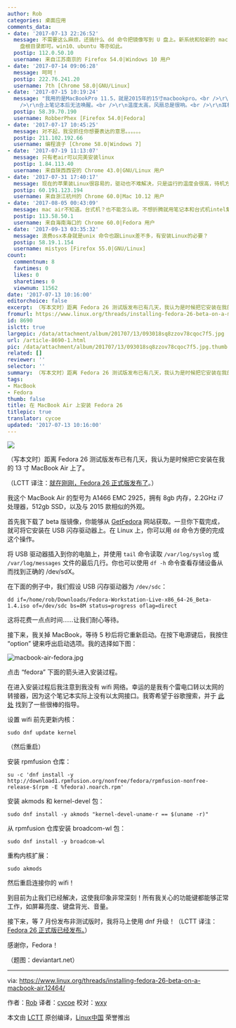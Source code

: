 ```yaml
---
author: Rob
categories: 桌面应用
comments_data:
- date: '2017-07-13 22:26:52'
  message: 不需要这么麻烦，还搞什么 dd 命令把镜像写到 U 盘上。新系统和较新的 mac 硬件都符合 EFI 规范。只需要将 iso 文件解压到 U
    盘根目录即可。win10、ubuntu 等亦如此。
  postip: 112.0.50.10
  username: 来自江苏南京的 Firefox 54.0|Windows 10 用户
- date: '2017-07-14 09:06:28'
  message: 呵呵！
  postip: 222.76.241.20
  username: 7th [Chrome 58.0|GNU/Linux]
- date: '2017-07-15 10:19:24'
  message: "我用的是MacBookPro 11.5，就是2015年的15寸macbookpro。<br />\r\n<br />\r\n现在用下来还有很多问题：<br
    />\r\n合上笔记本后无法唤醒。<br />\r\n温度太高，风扇总是很响。<br />\r\n耳机孔有红光，无法关闭。<br />\r\n屏幕亮度无法调节"
  postip: 58.39.70.190
  username: RobberPhex [Firefox 54.0|Fedora]
- date: '2017-07-17 10:45:25'
  message: 对不起，我没抓住你想要表达的意思。。。。。。
  postip: 211.102.192.66
  username: 编程浪子 [Chrome 58.0|Windows 7]
- date: '2017-07-19 11:13:07'
  message: 只有老air可以完美安装linux
  postip: 1.84.113.40
  username: 来自陕西西安的 Chrome 43.0|GNU/Linux 用户
- date: '2017-07-31 17:40:17'
  message: 现在的苹果装Linux很容易的，驱动也不难解决，只是运行的温度会很高，待机方面就更没macOS节能了。感觉Linux更适合台式机。
  postip: 60.191.123.194
  username: 来自浙江杭州的 Chrome 60.0|Mac 10.12 用户
- date: '2017-08-05 00:43:09'
  message: mac air不知道。台式机？也不能怎么说。不想折腾就用笔记本和台式机intel集显的机器随便兼容。目前HP probook 集显很流畅愉快的使用，不过自己换过wifi无线网卡。
  postip: 113.58.50.1
  username: 来自海南海口的 Chrome 60.0|Fedora 用户
- date: '2017-09-13 03:35:32'
  message: 浪费osx本身就是unix 命令也跟Linux差不多，有安装Linux的必要？
  postip: 58.19.1.154
  username: mistyos [Firefox 55.0|GNU/Linux]
count:
  commentnum: 8
  favtimes: 0
  likes: 0
  sharetimes: 0
  viewnum: 11562
date: '2017-07-13 10:16:00'
editorchoice: false
excerpt: （写本文时）距离 Fedora 26 测试版发布已有几天，我认为是时候把它安装在我的 13 寸 MacBook Air 上了。
fromurl: https://www.linux.org/threads/installing-fedora-26-beta-on-a-macbook-air.12464/
id: 8690
islctt: true
largepic: /data/attachment/album/201707/13/093018sq8zzov78cqoc7f5.jpg
url: /article-8690-1.html
pic: /data/attachment/album/201707/13/093018sq8zzov78cqoc7f5.jpg.thumb.jpg
related: []
reviewer: ''
selector: ''
summary: （写本文时）距离 Fedora 26 测试版发布已有几天，我认为是时候把它安装在我的 13 寸 MacBook Air 上了。
tags:
- MacBook
- Fedora
thumb: false
title: 在 MacBook Air 上安装 Fedora 26
titlepic: true
translator: cycoe
updated: '2017-07-13 10:16:00'
---
```


![](/data/attachment/album/201707/13/093018sq8zzov78cqoc7f5.jpg)


（写本文时）距离 Fedora 26 测试版发布已有几天，我认为是时候把它安装在我的 13 寸 MacBook Air 上了。


（LCTT 译注：[就在刚刚，Fedora 26 正式版发布了](/article-8689-1.html)。）


我这个 MacBook Air 的型号为 A1466 EMC 2925，拥有 8gb 内存，2.2GHz i7 处理器，512gb SSD，以及与 2015 款相似的外观。


首先我下载了 beta 版镜像，你能够从 [GetFedora](https://getfedora.org/en/workstation/prerelease/) 网站获取。一旦你下载完成，就可将它安装在 USB 闪存驱动器上。在 Linux 上，你可以用 `dd` 命令方便的完成这个操作。


将 USB 驱动器插入到你的电脑上，并使用 `tail` 命令读取 `/var/log/syslog` 或 `/var/log/messages` 文件的最后几行。你也可以使用 `df -h` 命令查看存储设备从而找到正确的 /dev/sdX。


在下面的例子中，我们假设 USB 闪存驱动器为 `/dev/sdc`：



```
dd if=/home/rob/Downloads/Fedora-Workstation-Live-x86_64-26_Beta-1.4.iso of=/dev/sdc bs=8M status=progress oflag=direct

```

这将花费一点点时间……让我们耐心等待。


接下来，我关掉 MacBook，等待 5 秒后将它重新启动。在按下电源键后，我按住 “option” 键来呼出启动选项。我的选择如下图：


![macbook-air-fedora.jpg](/data/attachment/album/201707/13/093049rtvs3iiicl3b3vb9.jpg)


点击 “fedora” 下面的箭头进入安装过程。


在进入安装过程后我注意到我没有 wifi 网络。幸运的是我有个雷电口转以太网的转接器，因为这个笔记本实际上没有以太网接口。我寄希望于谷歌搜索，并于 [此处](https://gist.github.com/jamespamplin/7a803fd5be61d4f93e0c5dcdea3f99ee) 找到了一些很棒的指导。


设置 wifi 前先更新内核：



```
sudo dnf update kernel

```

（然后重启）


安装 rpmfusion 仓库：



```
su -c 'dnf install -y http://download1.rpmfusion.org/nonfree/fedora/rpmfusion-nonfree-release-$(rpm -E %fedora).noarch.rpm'

```

安装 akmods 和 kernel-devel 包：



```
sudo dnf install -y akmods "kernel-devel-uname-r == $(uname -r)"

```

从 rpmfusion 仓库安装 broadcom-wl 包：



```
sudo dnf install -y broadcom-wl

```

重构内核扩展：



```
sudo akmods

```

然后重启连接你的 wifi！


到目前为止我们已经解决，这使我印象非常深刻！所有我关心的功能键都能够正常工作，如屏幕亮度、键盘背光、音量。


接下来，等 7 月份发布非测试版时，我将马上使用 dnf 升级！（LCTT 译注：[Fedora 26 正式版已经发布。](/article-8689-1.html)）


感谢你，Fedora！


（题图：deviantart.net）




---


via: <https://www.linux.org/threads/installing-fedora-26-beta-on-a-macbook-air.12464/>


作者：[Rob](https://www.linux.org/members/rob.1/) 译者：[cycoe](https://github.com/cycoe) 校对：[wxy](https://github.com/wxy)


本文由 [LCTT](https://github.com/LCTT/TranslateProject) 原创编译，[Linux中国](https://linux.cn/) 荣誉推出